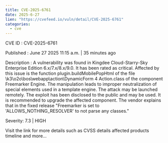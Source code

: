 ```yaml
--- 
title: CVE-2025-6761
date: 2025-6-27
lien: "https://cvefeed.io/vuln/detail/CVE-2025-6761"
categories:
  - cve
---
```


CVE ID : CVE-2025-6761

Published :  June 27
2025
11:15 a.m. | 35 minutes ago

Description : A vulnerability was found in Kingdee Cloud-Starry-Sky Enterprise Edition 6.x/7.x/8.x/9.0. It has been rated as critical. Affected by this issue is the function plugin.buildMobilePopHtml of the file \k3\o2o\bos\webapp\action\DynamicForm 4 Action.class of the component Freemarker Engine. The manipulation leads to improper neutralization of special elements used in a template engine. The attack may be launched remotely. The exploit has been disclosed to the public and may be used. It is recommended to upgrade the affected component. The vendor explains
that in the fixed release "Freemarker is set to 'ALLOWS_NOTHING_RESOLVER' to not parse any classes."

Severity: 7.3 | HIGH

Visit the link for more details
such as CVSS details
affected products
timeline
and more...

